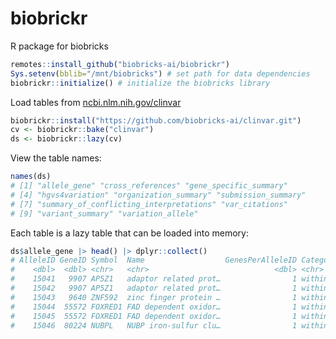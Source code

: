# biobrickr
R package for biobricks

```R
remotes::install_github("biobricks-ai/biobrickr")
Sys.setenv(bblib="/mnt/biobricks") # set path for data dependencies
biobrickr::initialize() # initialize the biobricks library
```

Load tables from [ncbi.nlm.nih.gov/clinvar](https://www.ncbi.nlm.nih.gov/clinvar/)
```R
biobrickr::install("https://github.com/biobricks-ai/clinvar.git")
cv <- biobrickr::bake("clinvar")
ds <- biobrickr::lazy(cv)
```

View the table names:  
```R
names(ds)
# [1] "allele_gene" "cross_references" "gene_specific_summary"                 
# [4] "hgvs4variation" "organization_summary" "submission_summary"                    
# [7] "summary_of_conflicting_interpretations" "var_citations"                         
# [9] "variant_summary" "variation_allele"
```

Each table is a lazy table that can be loaded into memory:
```R
ds$allele_gene |> head() |> dplyr::collect()
# AlleleID GeneID Symbol  Name                  GenesPerAlleleID Category Source
#    <dbl>  <dbl> <chr>   <chr>                            <dbl> <chr>    <chr> 
#    15041   9907 AP5Z1   adaptor related prot…                1 within … submi…
#    15042   9907 AP5Z1   adaptor related prot…                1 within … submi…
#    15043   9640 ZNF592  zinc finger protein …                1 within … submi…
#    15044  55572 FOXRED1 FAD dependent oxidor…                1 within … submi…
#    15045  55572 FOXRED1 FAD dependent oxidor…                1 within … submi…
#    15046  80224 NUBPL   NUBP iron-sulfur clu…                1 within … submi…
```
